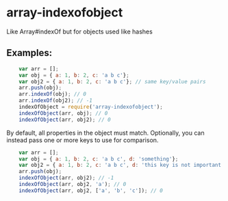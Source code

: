 array-indexofobject
===================

Like Array#indexOf but for objects used like hashes

## Examples:

```js
    var arr = [];
    var obj = { a: 1, b: 2, c: 'a b c'};
    var obj2 = { a: 1, b: 2, c: 'a b c'}; // same key/value pairs
    arr.push(obj);
    arr.indexOf(obj); // 0
    arr.indexOf(obj2); // -1
    indexOfObject = require('array-indexofobject');
    indexOfObject(arr, obj); // 0
    indexOfObject(arr, obj2); // 0
```

By default, all properties in the object must match. Optionally, you can instead
pass one or more keys to use for comparison.

```js
    var arr = [];
    var obj = { a: 1, b: 2, c: 'a b c', d: 'something'};
    var obj2 = { a: 1, b: 2, c: 'a b c', d: 'this key is not important'};
    arr.push(obj);
    indexOfObject(arr, obj2); // -1
    indexOfObject(arr, obj2, 'a'); // 0
    indexOfObject(arr, obj2, ['a', 'b', 'c']); // 0
```
